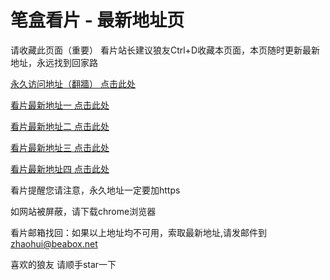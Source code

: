 # 笔盒看片 - 最新地址页

请收藏此页面（重要）
看片站长建议狼友Ctrl+D收藏本页面，本页随时更新最新地址，永远找到回家路

[永久访问地址（翻牆） 点击此处](https://beabox.net/)

[看片最新地址一 点击此处](https://bhq8a8n7b9p9.shop)

[看片最新地址二 点击此处](https://bhn6y3g3b6u5.shop)

[看片最新地址三 点击此处](https://bhr5w7w7b7l0.shop)

[看片最新地址四 点击此处](https://bhq5g2i7u1y1.shop)

看片提醒您请注意，永久地址一定要加https

如网站被屏蔽，请下载chrome浏览器

看片邮箱找回：如果以上地址均不可用，索取最新地址,请发邮件到 zhaohui@beabox.net

喜欢的狼友 请顺手star一下
